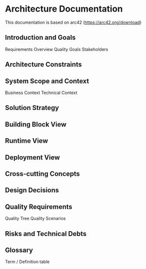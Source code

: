 # Architecture Documentation
This documentation is based on arc42 (https://arc42.org/download)

## Introduction and Goals
Requirements Overview
Quality Goals
Stakeholders

## Architecture Constraints
## System Scope and Context
Business Context
Technical Context

## Solution Strategy

## Building Block View

## Runtime View

## Deployment View

## Cross-cutting Concepts

## Design Decisions

## Quality Requirements
Quality Tree
Quality Scenarios

## Risks and Technical Debts

## Glossary
Term / Definition table